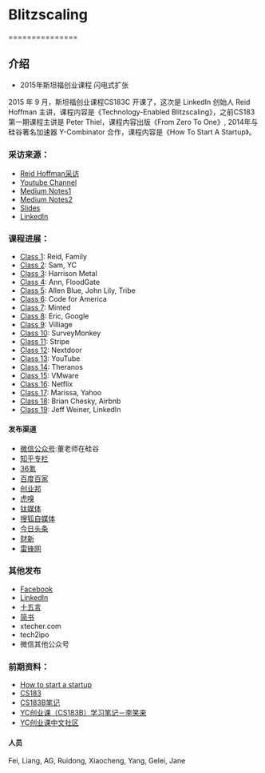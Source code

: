 # Blitzscaling
===============

## 介绍

* 2015年斯坦福创业课程 闪电式扩张


2015 年 9 月，斯坦福创业课程CS183C 开课了，这次是 LinkedIn 创始人 Reid Hoffman 主讲，课程内容是《Technology-Enabled Blitzscaling》，之前CS183第一期课程主讲是 Peter Thiel，课程内容出版《From Zero To One》, 2014年与硅谷著名加速器 Y-Combinator 合作，课程内容是《How To Start A Startup》。


### 采访来源：

* [Reid Hoffman采访](http://reidhoffman.org/cs183c-technology-enabled-blitzscaling-the-visible-secret-of-silicon-valleys-success/)
* [Youtube Channel](https://www.youtube.com/watch?v=s3RrVmv5WwA&list=PLnsTB8Q5VgnVzh1S-VMCXiuwJglk5AV--)
* [Medium Notes1](https://medium.com/notes-essays-cs183c-technology-enabled-blitzscalin)
* [Medium Notes2](https://medium.com/cs183c-blitzscaling-class-collection/latest)
* [Slides](http://www.slideshare.net/greylockpartners/stanford-cs183c-blitzscaling-lecture-1 )
* [LinkedIn](https://www.linkedin.com/pulse/cs183c-technology-enabled-blitzscaling-visible-secret-reid-hoffman)


### 课程进展：

* [Class 1](https://github.com/dongfeiwww/blitzscaling/blob/master/class1_reid.txt): Reid, Family
* [Class 2](https://github.com/dongfeiwww/blitzscaling/blob/master/class2_yc.txt): Sam, YC
* [Class 3](https://github.com/dongfeiwww/blitzscaling/blob/master/class3_angel.txt): Harrison Metal
* [Class 4](https://github.com/dongfeiwww/blitzscaling/blob/master/class4_ann.txt): Ann, FloodGate
* [Class 5](https://github.com/dongfeiwww/blitzscaling/blob/master/class5_linkedin.txt): Allen Blue, John Lily, Tribe
* [Class 6](https://github.com/dongfeiwww/blitzscaling/blob/master/class6_cfa.txt): Code for America
* [Class 7](https://github.com/dongfeiwww/blitzscaling/blob/master/class7_minted.txt): Minted
* [Class 8](https://github.com/dongfeiwww/blitzscaling/blob/master/class8_google.txt): Eric, Google
* [Class 9](https://github.com/dongfeiwww/blitzscaling/blob/master/class9_village.txt): Villiage
* [Class 10](https://github.com/dongfeiwww/blitzscaling/blob/master/class10_surveymonkey.txt): SurveyMonkey
* [Class 11](https://github.com/dongfeiwww/blitzscaling/blob/master/class11_stripe.txt): Stripe
* [Class 12](https://github.com/dongfeiwww/blitzscaling/blob/master/class12_nextdoor.txt): Nextdoor
* [Class 13](https://github.com/dongfeiwww/blitzscaling/blob/master/class13_youtube.txt): YouTube
* [Class 14](https://github.com/dongfeiwww/blitzscaling/blob/master/class14_theranos.txt): Theranos
* [Class 15](https://github.com/dongfeiwww/blitzscaling/blob/master/class15_vmware.txt): VMware
* [Class 16](https://github.com/dongfeiwww/blitzscaling/blob/master/class16_netflix.txt): Netflix
* [Class 17](https://github.com/dongfeiwww/blitzscaling/blob/master/class17_yahoo.txt): Marissa, Yahoo
* [Class 18](https://github.com/dongfeiwww/blitzscaling/blob/master/class18_airbnb.txt): Brian Chesky, Airbnb
* [Class 19](https://github.com/dongfeiwww/blitzscaling/blob/master/class19_linkedin.txt): Jeff Weiner, LinkedIn

#### 发布渠道
* [微信公众号](http://weixin.sogou.com/gzh?openid=oIWsFtx95uUiXXaDHEhEOJLOsSFE&ext=SvSD3-ubD_teV2hj6NComX-kwhrXOdWMTHMR6V740gd5oCLsmwOMiBVIxAXJATNX):董老师在硅谷
* [知乎专栏](http://zhuanlan.zhihu.com/donglaoshi)
* [36氪](http://36kr.com/posts/dongfeiwww)
* [百度百家](http://dongfei.baijia.baidu.com/)
* [创业邦](http://www.cyzone.cn/author/412249)
* [虎嗅](http://www.huxiu.com/member/1334783/article.html)
* [钛媒体](http://www.tmtpost.com/user/296490)
* [搜狐自媒体](http://mp.i.sohu.com/e64b6b23afeaff6/profile)
* [今日头条](http://m.toutiao.com/m3633443135/)
* [财新](http://dongfei.blog.caixin.com/)
* [雷锋网](http://www.leiphone.com/author/dongfei)

### 其他发布

* [Facebook](https://www.facebook.com/donglaoshi123)
* [LinkedIn](https://www.linkedin.com/today/author/36599392)
* [十五言](http://www.15yan.com/i/dong-fei/latest/)
* [简书](http://www.jianshu.com/users/33cb76021eaa/latest_articles)
* xtecher.com
* tech2ipo
* 微信其他公众号

### 前期资料：

* [How to start a startup](http://startupclass.samaltman.com/)
* [CS183](http://blakemasters.com/peter-thiels-cs183-startup)
* [CS183B笔记](http://ohenry.org/startup)
* [YC创业课（CS183B）学习笔记－李笑来](http://zhibimo.com/read/xiaolai/growth/)
* [YC创业课中文社区](http://startupclass.club/)

#### 人员

Fei, Liang, AG, Ruidong, Xiaocheng, Yang, Gelei, Jane
